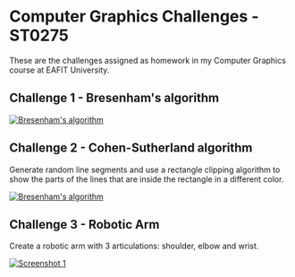 Computer Graphics Challenges - ST0275
=====================================

These are the challenges assigned as homework in my Computer Graphics course at EAFIT University.

Challenge 1 - Bresenham's algorithm
-----------
[![Bresenham's algorithm](https://github.com/andmej/computer_graphics_challenges/raw/master/challenge1/pack/screenshot.png)](https://github.com/andmej/computer_graphics_challenges/blob/master/challenge1/Reto1/main.cpp)

Challenge 2 - Cohen-Sutherland algorithm
----------------------------------------
Generate random line segments and use a rectangle clipping algorithm to show the parts of the lines that are inside the rectangle in a different color.

[![Bresenham's algorithm](https://github.com/andmej/computer_graphics_challenges/raw/master/challenge2/pack/screenshot.png)](https://github.com/andmej/computer_graphics_challenges/blob/master/challenge2/challenge2/main.cpp)

Challenge 3 - Robotic Arm
-------------------------

Create a robotic arm with 3 articulations: shoulder, elbow and wrist.

[![Screenshot 1](https://github.com/andmej/computer_graphics_challenges/blob/master/challenge3/shots/1.png?raw=true)](https://github.com/andmej/computer_graphics_challenges/tree/master/challenge3)
